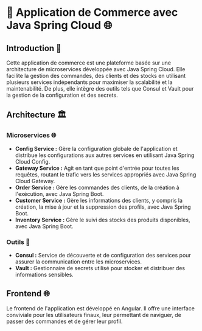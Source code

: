 # 🛒 Application de Commerce avec Java Spring Cloud 🌐

## Introduction 🚀

Cette application de commerce est une plateforme basée sur une architecture de microservices développée avec Java Spring Cloud. Elle facilite la gestion des commandes, des clients et des stocks en utilisant plusieurs services indépendants pour maximiser la scalabilité et la maintenabilité. De plus, elle intègre des outils tels que Consul et Vault pour la gestion de la configuration et des secrets.

## Architecture 🏛️

### Microservices 🌐

- **Config Service :** Gère la configuration globale de l'application et distribue les configurations aux autres services en utilisant Java Spring Cloud Config.
- **Gateway Service :** Agit en tant que point d'entrée pour toutes les requêtes, routant le trafic vers les services appropriés avec Java Spring Cloud Gateway.
- **Order Service :** Gère les commandes des clients, de la création à l'exécution, avec Java Spring Boot.
- **Customer Service :** Gère les informations des clients, y compris la création, la mise à jour et la suppression des profils, avec Java Spring Boot.
- **Inventory Service :** Gère le suivi des stocks des produits disponibles, avec Java Spring Boot.


### Outils 🧰

- **Consul :** Service de découverte et de configuration des services pour assurer la communication entre les microservices.
- **Vault :** Gestionnaire de secrets utilisé pour stocker et distribuer des informations sensibles.


## Frontend 🌐

Le frontend de l'application est développé en Angular. Il offre une interface conviviale pour les utilisateurs finaux, leur permettant de naviguer, de passer des commandes et de gérer leur profil.
